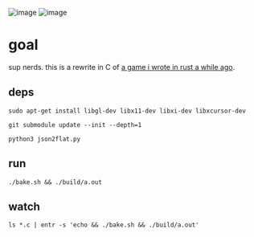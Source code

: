 ![image](https://github.com/cedric-h/rpgc/assets/25539554/7e685f20-5c93-47f5-92b3-46aae3ef0824)
![image](https://github.com/cedric-h/rpgc/assets/25539554/c35e5f1b-2596-4293-b766-954d7185e785)


# goal
sup nerds. this is a rewrite in C of [a game i wrote in rust a while ago](https://github.com/cedric-h/rpg).

## deps
`sudo apt-get install libgl-dev libx11-dev libxi-dev libxcursor-dev`

`git submodule update --init --depth=1`

`python3 json2flat.py`

## run
`./bake.sh && ./build/a.out`

## watch
`ls *.c | entr -s 'echo && ./bake.sh && ./build/a.out'`
